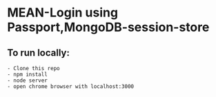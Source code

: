 # MEAN-Login using Passport,MongoDB-session-store

## To run locally:
```
- Clone this repo
- npm install
- node server
- open chrome browser with localhost:3000
```

